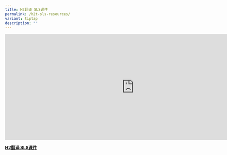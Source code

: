 ```yaml
---
title: H2翻译 SLS课件
permalink: /h2t-sls-resources/
variant: tiptap
description: ""
---
```

<div class="iframe-wrapper">
<iframe height="350" width="850" allowfullscreen="true" frameborder="0" src="https://docs.google.com/spreadsheets/d/e/2PACX-1vTQTWfAMfH6ussrfcNFgKIevihxBacRsXUed-rF2IAooaT1IyL0cPMjw2zhRm2FeDJwqYjbFlt4Dv1P/pubhtml?gid=0&amp;range=A1:D14&amp;single=false&amp;widget=false&amp;headers=false&amp;chrome=false&amp;"></iframe>
</div>
<p><strong><a href="https://docs.google.com/spreadsheets/d/1BHbEVZQnCbYfp2F0efxl8AfbfBwbumIsH4-gE-Qo-pw/edit?gid=88221927#gid=88221927" rel="noopener noreferrer nofollow" target="_blank">H2翻译 SLS课件</a></strong>
</p>
<p></p>